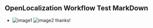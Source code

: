 ## OpenLocalization Workflow Test MarkDown
* ![image1](.\33a4c260-5909-421e-a889-dea42d779b8d.PNG)   ![image2](.\e552355d-e0f4-4d81-964f-02eb7fa615ed.png) 
thanks!